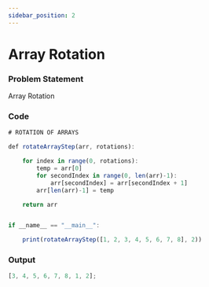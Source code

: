 ```yaml
---
sidebar_position: 2
---
```


# Array Rotation

### Problem Statement

Array Rotation

### Code

```jsx title="python code"
# ROTATION OF ARRAYS

def rotateArrayStep(arr, rotations):

    for index in range(0, rotations):
        temp = arr[0]
        for secondIndex in range(0, len(arr)-1):
            arr[secondIndex] = arr[secondIndex + 1]
        arr[len(arr)-1] = temp

    return arr


if __name__ == "__main__":

    print(rotateArrayStep([1, 2, 3, 4, 5, 6, 7, 8], 2))
```

### Output

```jsx title="output"
[3, 4, 5, 6, 7, 8, 1, 2];
```
